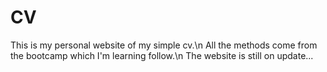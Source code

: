 # CV
This is my personal website of my simple cv.\n
All the methods come from the bootcamp which I'm learning follow.\n
The website is still on update...
